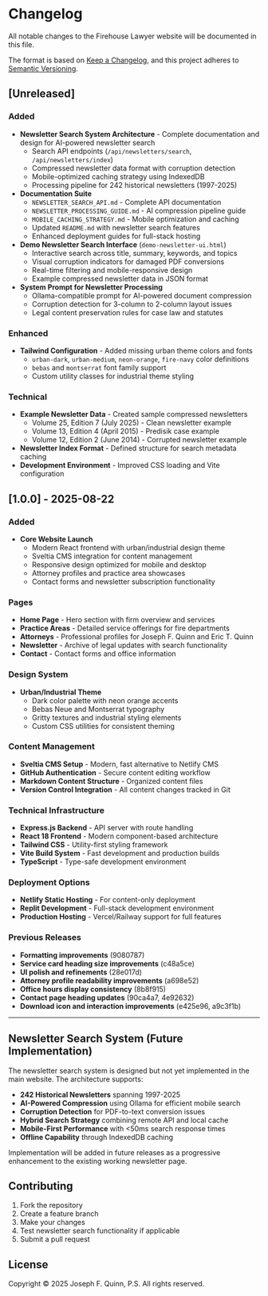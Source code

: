 # Changelog

All notable changes to the Firehouse Lawyer website will be documented in this file.

The format is based on [Keep a Changelog](https://keepachangelog.com/en/1.0.0/),
and this project adheres to [Semantic Versioning](https://semver.org/spec/v2.0.0.html).

## [Unreleased]

### Added
- **Newsletter Search System Architecture** - Complete documentation and design for AI-powered newsletter search
  - Search API endpoints (`/api/newsletters/search`, `/api/newsletters/index`)
  - Compressed newsletter data format with corruption detection
  - Mobile-optimized caching strategy using IndexedDB
  - Processing pipeline for 242 historical newsletters (1997-2025)
- **Documentation Suite**
  - `NEWSLETTER_SEARCH_API.md` - Complete API documentation
  - `NEWSLETTER_PROCESSING_GUIDE.md` - AI compression pipeline guide
  - `MOBILE_CACHING_STRATEGY.md` - Mobile optimization and caching
  - Updated `README.md` with newsletter search features
  - Enhanced deployment guides for full-stack hosting
- **Demo Newsletter Search Interface** (`demo-newsletter-ui.html`)
  - Interactive search across title, summary, keywords, and topics
  - Visual corruption indicators for damaged PDF conversions
  - Real-time filtering and mobile-responsive design
  - Example compressed newsletter data in JSON format
- **System Prompt for Newsletter Processing**
  - Ollama-compatible prompt for AI-powered document compression
  - Corruption detection for 3-column to 2-column layout issues
  - Legal content preservation rules for case law and statutes

### Enhanced
- **Tailwind Configuration** - Added missing urban theme colors and fonts
  - `urban-dark`, `urban-medium`, `neon-orange`, `fire-navy` color definitions
  - `bebas` and `montserrat` font family support
  - Custom utility classes for industrial theme styling

### Technical
- **Example Newsletter Data** - Created sample compressed newsletters
  - Volume 25, Edition 7 (July 2025) - Clean newsletter example
  - Volume 13, Edition 4 (April 2015) - Predisik case example  
  - Volume 12, Edition 2 (June 2014) - Corrupted newsletter example
- **Newsletter Index Format** - Defined structure for search metadata caching
- **Development Environment** - Improved CSS loading and Vite configuration

## [1.0.0] - 2025-08-22

### Added
- **Core Website Launch**
  - Modern React frontend with urban/industrial design theme
  - Sveltia CMS integration for content management
  - Responsive design optimized for mobile and desktop
  - Attorney profiles and practice area showcases
  - Contact forms and newsletter subscription functionality

### Pages
- **Home Page** - Hero section with firm overview and services
- **Practice Areas** - Detailed service offerings for fire departments
- **Attorneys** - Professional profiles for Joseph F. Quinn and Eric T. Quinn
- **Newsletter** - Archive of legal updates with search functionality
- **Contact** - Contact forms and office information

### Design System
- **Urban/Industrial Theme**
  - Dark color palette with neon orange accents
  - Bebas Neue and Montserrat typography
  - Gritty textures and industrial styling elements
  - Custom CSS utilities for consistent theming

### Content Management
- **Sveltia CMS Setup** - Modern, fast alternative to Netlify CMS
- **GitHub Authentication** - Secure content editing workflow
- **Markdown Content Structure** - Organized content files
- **Version Control Integration** - All content changes tracked in Git

### Technical Infrastructure
- **Express.js Backend** - API server with route handling
- **React 18 Frontend** - Modern component-based architecture
- **Tailwind CSS** - Utility-first styling framework
- **Vite Build System** - Fast development and production builds
- **TypeScript** - Type-safe development environment

### Deployment Options
- **Netlify Static Hosting** - For content-only deployment
- **Replit Development** - Full-stack development environment
- **Production Hosting** - Vercel/Railway support for full features

### Previous Releases
- **Formatting improvements** (9080787)
- **Service card heading size improvements** (c48a5ce) 
- **UI polish and refinements** (28e017d)
- **Attorney profile readability improvements** (a698e52)
- **Office hours display consistency** (8b8f915)
- **Contact page heading updates** (90ca4a7, 4e92632)
- **Download icon and interaction improvements** (e425e96, a9c3f1b)

---

## Newsletter Search System (Future Implementation)

The newsletter search system is designed but not yet implemented in the main website. The architecture supports:

- **242 Historical Newsletters** spanning 1997-2025
- **AI-Powered Compression** using Ollama for efficient mobile search
- **Corruption Detection** for PDF-to-text conversion issues
- **Hybrid Search Strategy** combining remote API and local cache
- **Mobile-First Performance** with <50ms search response times
- **Offline Capability** through IndexedDB caching

Implementation will be added in future releases as a progressive enhancement to the existing working newsletter page.

## Contributing

1. Fork the repository
2. Create a feature branch
3. Make your changes
4. Test newsletter search functionality if applicable
5. Submit a pull request

## License

Copyright © 2025 Joseph F. Quinn, P.S. All rights reserved.